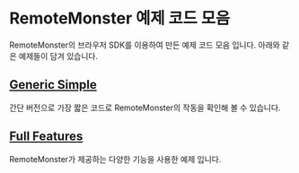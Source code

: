 # RemoteMonster 예제 코드 모음
RemoteMonster의 브라우저 SDK를 이용하여 만든 예제 코드 모음 입니다.
아래와 같은 예제들이 담겨 있습니다.

## [Generic Simple](https://remotemonster.github.io/browser-sdk/examples/simple/)
간단 버전으로 가장 짧은 코드로 RemoteMonster의 작동을 확인해 볼 수 있습니다.

## [Full Features](https://remotemonster.github.io/browser-sdk/examples/full/)
RemoteMonster가 제공하는 다양한 기능을 사용한 예제 입니다.
